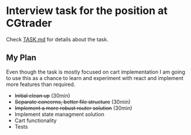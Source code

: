 # Interview task for the position at CGtrader

Check [TASK.md](./TASK.md) for details about the task.

## My Plan
Even though the task is mostly focused on cart implementation I am going to use this as a chance to learn and experiment with react and implement more features than required.

- ~~Initial clean up~~ (30min)
- ~~Separate concerns, better file structure~~  (30min)
- ~~Implement a more robust router solution~~ (30min)
- Implement state managment solution
- Cart functionality
- Tests
